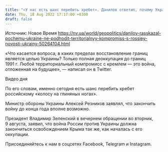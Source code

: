```yaml
---
title: "«У нас есть шанс перебить хребет». Данилов ответил, почему Украина не согласится на территориальный компромисс с Россией"
date: Thu, 18 Aug 2022 17:17:00 +0300
draft: false
---
```

Источник: Новое Время https://nv.ua/world/geopolitics/danilov-rasskazal-pochemu-ukraine-ne-podhodit-territorialnyy-kompromiss-s-rossiey-novosti-ukrainy-50264104.html


«Что касается вопроса, в каких пределах восстановление границ является целью Украины? Только полная деоккупация до границ 1991 г. Любой территориальный компромисс с кремлем — это война, отложенная на будущее», — написал он в Twitter.

 Видео дня   

По его словам, именно сегодня есть шанс перебить хребет российскому «колосу на глиняных ногах».

Министр обороны Украины Алексей Резников заявлял, что закончить войну до конца года вполне возможно.

 Президент Владимир Зеленский в вечернем обращении во вторник, 9 августа, заявил, что война России против Украины должна закончиться освобождением Крыма так же, как началась с его оккупации.

Присоединяйтесь к нам в соцсетях Facebook, Telegram и Instagram.
